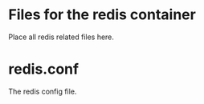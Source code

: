 # Files for the redis container

Place all redis related files here.

# redis.conf

The redis config file.
